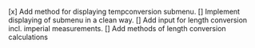 [x] Add method for displaying tempconversion submenu.
[] Implement displaying of submenu in a clean way.
[] Add input for length conversion incl. imperial measurements.
[] Add methods of length conversion calculations